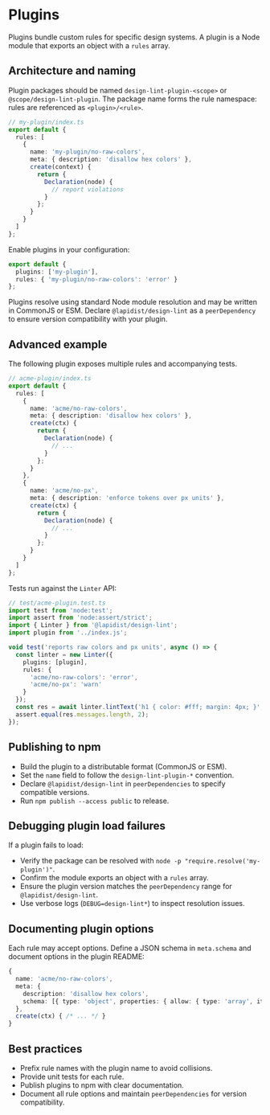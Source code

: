 # Plugins

Plugins bundle custom rules for specific design systems. A plugin is a Node module that exports an object with a `rules` array.

## Architecture and naming

Plugin packages should be named `design-lint-plugin-<scope>` or `@scope/design-lint-plugin`. The package name forms the rule namespace: rules are referenced as `<plugin>/<rule>`.

```ts
// my-plugin/index.ts
export default {
  rules: [
    {
      name: 'my-plugin/no-raw-colors',
      meta: { description: 'disallow hex colors' },
      create(context) {
        return {
          Declaration(node) {
            // report violations
          }
        };
      }
    }
  ]
};
```

Enable plugins in your configuration:

```ts
export default {
  plugins: ['my-plugin'],
  rules: { 'my-plugin/no-raw-colors': 'error' }
};
```

Plugins resolve using standard Node module resolution and may be written in CommonJS or ESM. Declare `@lapidist/design-lint` as a `peerDependency` to ensure version compatibility with your plugin.

## Advanced example

The following plugin exposes multiple rules and accompanying tests.

```ts
// acme-plugin/index.ts
export default {
  rules: [
    {
      name: 'acme/no-raw-colors',
      meta: { description: 'disallow hex colors' },
      create(ctx) {
        return {
          Declaration(node) {
            // ...
          }
        };
      }
    },
    {
      name: 'acme/no-px',
      meta: { description: 'enforce tokens over px units' },
      create(ctx) {
        return {
          Declaration(node) {
            // ...
          }
        };
      }
    }
  ]
};
```

Tests run against the `Linter` API:

```ts
// test/acme-plugin.test.ts
import test from 'node:test';
import assert from 'node:assert/strict';
import { Linter } from '@lapidist/design-lint';
import plugin from '../index.js';

void test('reports raw colors and px units', async () => {
  const linter = new Linter({
    plugins: [plugin],
    rules: {
      'acme/no-raw-colors': 'error',
      'acme/no-px': 'warn'
    }
  });
  const res = await linter.lintText('h1 { color: #fff; margin: 4px; }', 'file.css');
  assert.equal(res.messages.length, 2);
});
```

## Publishing to npm

- Build the plugin to a distributable format (CommonJS or ESM).
- Set the `name` field to follow the `design-lint-plugin-*` convention.
- Declare `@lapidist/design-lint` in `peerDependencies` to specify compatible versions.
- Run `npm publish --access public` to release.

## Debugging plugin load failures

If a plugin fails to load:

- Verify the package can be resolved with `node -p "require.resolve('my-plugin')"`.
- Confirm the module exports an object with a `rules` array.
- Ensure the plugin version matches the `peerDependency` range for `@lapidist/design-lint`.
- Use verbose logs (`DEBUG=design-lint*`) to inspect resolution issues.

## Documenting plugin options

Each rule may accept options. Define a JSON schema in `meta.schema` and document options in the plugin README:

```ts
{
  name: 'acme/no-raw-colors',
  meta: {
    description: 'disallow hex colors',
    schema: [{ type: 'object', properties: { allow: { type: 'array', items: { type: 'string' } } } }]
  },
  create(ctx) { /* ... */ }
}
```

## Best practices

- Prefix rule names with the plugin name to avoid collisions.
- Provide unit tests for each rule.
- Publish plugins to npm with clear documentation.
- Document all rule options and maintain `peerDependencies` for version compatibility.
